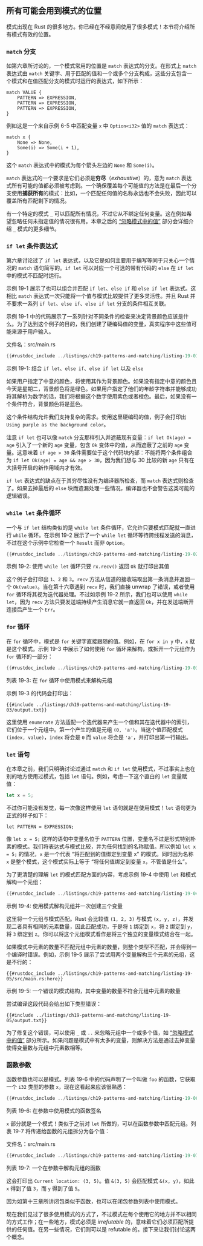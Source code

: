 ## 所有可能会用到模式的位置

<!-- https://github.com/rust-lang/book/blob/main/src/ch19-01-all-the-places-for-patterns.md -->
<!-- commit 56ec353290429e6547109e88afea4de027b0f1a9 -->

模式出现在 Rust 的很多地方。你已经在不经意间使用了很多模式！本节将介绍所有模式有效的位置。

### `match` 分支

如第六章所讨论的，一个模式常用的位置是 `match` 表达式的分支。在形式上 `match` 表达式由 `match` 关键字、用于匹配的值和一个或多个分支构成，这些分支包含一个模式和在值匹配分支的模式时运行的表达式，如下所示：

```text
match VALUE {
    PATTERN => EXPRESSION,
    PATTERN => EXPRESSION,
    PATTERN => EXPRESSION,
}
```

例如这是一个来自示例 6-5 中匹配变量 `x` 中 `Option<i32>` 值的 `match` 表达式：

```rust,ignore
match x {
    None => None,
    Some(i) => Some(i + 1),
}
```

这个 `match` 表达式中的模式为每个箭头左边的 `None` 和 `Some(i)`。

`match` 表达式的一个要求是它们必须是**穷尽**（*exhaustive*）的，意为 `match` 表达式所有可能的值都必须被考虑到。一个确保覆盖每个可能值的方法是在最后一个分支使用**捕获所有**的模式：比如，一个匹配任何值的名称永远也不会失败，因此可以覆盖所有匹配剩下的情况。

有一个特定的模式 `_` 可以匹配所有情况，不过它从不绑定任何变量。这在例如希望忽略任何未指定值的情况很有用。本章之后的 [“忽略模式中的值”][ignoring-values-in-a-pattern] 部分会详细介绍 `_` 模式的更多细节。

### `if let` 条件表达式

第六章讨论过了 `if let` 表达式，以及它是如何主要用于编写等同于只关心一个情况的 `match` 语句简写的。`if let` 可以对应一个可选的带有代码的 `else` 在 `if let` 中的模式不匹配时运行。

示例 19-1 展示了也可以组合并匹配 `if let`、`else if` 和 `else if let` 表达式。这相比 `match` 表达式一次只能将一个值与模式比较提供了更多灵活性。并且 Rust 并不要求一系列 `if let`、`else if`、`else if let` 分支的条件相互关联。

示例 19-1 中的代码展示了一系列针对不同条件的检查来决定背景颜色应该是什么。为了达到这个例子的目的，我们创建了硬编码值的变量，真实程序中这些值可能来源于用户输入。

<span class="filename">文件名：src/main.rs</span>

```rust
{{#rustdoc_include ../listings/ch19-patterns-and-matching/listing-19-01/src/main.rs}}
```

<span class="caption">示例 19-1: 结合 `if let`、`else if`、`else if let` 以及 `else`</span>

如果用户指定了中意的颜色，将使用其作为背景颜色。如果没有指定中意的颜色且今天是星期二，背景颜色将是绿色。如果用户指定了他们的年龄字符串并能够成功将其解析为数字的话，我们将根据这个数字使用紫色或者橙色。最后，如果没有一个条件符合，背景颜色将是蓝色。

这个条件结构允许我们支持复杂的需求。使用这里硬编码的值，例子会打印出 `Using purple as the background color`。

注意 `if let` 也可以像 `match` 分支那样引入并遮蔽现有变量：`if let Ok(age) = age` 引入了一个新的 `age` 变量，包含 `Ok` 变体中的值，从而遮蔽了之前的 `age` 变量。这意味着 `if age > 30` 条件需要位于这个代码块内部：不能将两个条件组合为 `if let Ok(age) = age && age > 30`，因为我们想与 30 比较的新 `age` 只有在大括号开启的新作用域内才有效。

`if let` 表达式的缺点在于其穷尽性没有为编译器所检查，而 `match` 表达式则检查了。如果去掉最后的 `else` 块而遗漏处理一些情况，编译器也不会警告这类可能的逻辑错误。

### `while let` 条件循环

一个与 `if let` 结构类似的是 `while let` 条件循环，它允许只要模式匹配就一直进行 `while` 循环。在示例 19-2 展示了一个 `while let` 循环等待跨线程发送的消息，不过在这个示例中它检查一个 `Result` 而非 `Option`。

```rust
{{#rustdoc_include ../listings/ch19-patterns-and-matching/listing-19-02/src/main.rs:here}}
```

<span class="caption">示例 19-2: 使用 `while let` 循环只要 `rx.recv()` 返回 `Ok` 就打印出其值</span>

这个例子会打印出 `1`、`2` 和 `3`。`recv` 方法从信道的接收端取出第一条消息并返回一个 `Ok(value)`。当在第十六章遇到 `recv` 时，我们直接 unwrap 了错误，或者使用 `for` 循环将其视为迭代器处理。不过如示例 19-2 所示，我们也可以使用 `while let`，因为 `recv` 方法只要发送端持续产生消息它就一直返回 `Ok`，并在发送端断开连接后产生一个 `Err`。

### `for` 循环

在 `for` 循环中，模式是 `for` 关键字直接跟随的值。例如，在 `for x in y` 中，`x` 就是这个模式。示例 19-3 中展示了如何使用 `for` 循环来解构，或拆开一个元组作为 `for` 循环的一部分：

```rust
{{#rustdoc_include ../listings/ch19-patterns-and-matching/listing-19-03/src/main.rs:here}}
```

<span class="caption">列表 19-3: 在 `for` 循环中使用模式来解构元组</span>

示例 19-3 的代码会打印出：

```console
{{#include ../listings/ch19-patterns-and-matching/listing-19-03/output.txt}}
```

这里使用 `enumerate` 方法适配一个迭代器来产生一个值和其在迭代器中的索引，它们位于一个元组中。第一个产生的值是元组 `(0, 'a')`。当这个值匹配模式 `(index, value)`，`index` 将会是 `0` 而 `value` 将会是 `'a'`，并打印出第一行输出。

### `let` 语句

在本章之前，我们只明确讨论过通过 `match` 和 `if let` 使用模式，不过事实上也在别的地方使用过模式，包括 `let` 语句。例如，考虑一下这个直白的 `let` 变量赋值：

```rust
let x = 5;
```

不过你可能没有发觉，每一次像这样使用 `let` 语句就是在使用模式！`let` 语句更为正式的样子如下：

```text
let PATTERN = EXPRESSION;
```

像 `let x = 5;` 这样的语句中变量名位于 `PATTERN` 位置，变量名不过是形式特别朴素的模式。我们将表达式与模式比较，并为任何找到的名称赋值。所以例如 `let x = 5;` 的情况，`x` 是一个代表 “将匹配到的值绑定到变量 x” 的模式。同时因为名称 `x` 是整个模式，这个模式实际上等于 “将任何值绑定到变量 `x`，不管值是什么”。

为了更清楚的理解 `let` 的模式匹配方面的内容，考虑示例 19-4 中使用 `let` 和模式解构一个元组：

```rust
{{#rustdoc_include ../listings/ch19-patterns-and-matching/listing-19-04/src/main.rs:here}}
```

<span class="caption">示例 19-4: 使用模式解构元组并一次创建三个变量</span>

这里将一个元组与模式匹配。Rust 会比较值 `(1, 2, 3)` 与模式 `(x, y, z)`，并发现二者具有相同的元素数量，因此匹配成功，于是将 `1` 绑定到 `x`，将 `2` 绑定到 `y`，将 `3` 绑定到 `z`。你可以将这个元组模式看作是将三个独立的变量模式结合在一起。

如果模式中元素的数量不匹配元组中元素的数量，则整个类型不匹配，并会得到一个编译时错误。例如，示例 19-5 展示了尝试用两个变量解构三个元素的元组，这是不行的：

```rust,ignore,does_not_compile
{{#rustdoc_include ../listings/ch19-patterns-and-matching/listing-19-05/src/main.rs:here}}
```

<span class="caption">示例 19-5: 一个错误的模式结构，其中变量的数量不符合元组中元素的数量</span>

尝试编译这段代码会给出如下类型错误：

```console
{{#include ../listings/ch19-patterns-and-matching/listing-19-05/output.txt}}
```

为了修复这个错误，可以使用 `_` 或 `..` 来忽略元组中一个或多个值，如 [“忽略模式中的值”][ignoring-values-in-a-pattern] 部分所示。如果问题是模式中有太多的变量，则解决方法是通过去掉变量使得变量数与元组中元素数相等。

### 函数参数

函数参数也可以是模式。列表 19-6 中的代码声明了一个叫做 `foo` 的函数，它获取一个 `i32` 类型的参数 `x`，现在这看起来应该很熟悉：

```rust
{{#rustdoc_include ../listings/ch19-patterns-and-matching/listing-19-06/src/main.rs:here}}
```

<span class="caption">列表 19-6: 在参数中使用模式的函数签名</span>

`x` 部分就是一个模式！类似于之前对 `let` 所做的，可以在函数参数中匹配元组。列表 19-7 将传递给函数的元组拆分为各个值：

<span class="filename">文件名：src/main.rs</span>

```rust
{{#rustdoc_include ../listings/ch19-patterns-and-matching/listing-19-07/src/main.rs}}
```

<span class="caption">列表 19-7: 一个在参数中解构元组的函数</span>

这会打印出 `Current location: (3, 5)`。值 `&(3, 5)` 会匹配模式 `&(x, y)`，如此 `x` 得到了值 `3`，而 `y` 得到了值 `5`。

因为如第十三章所讲闭包类似于函数，也可以在闭包参数列表中使用模式。

现在我们见过了很多使用模式的方式了，不过模式在每个使用它的地方并不以相同的方式工作；在一些地方，模式必须是 *irrefutable* 的，意味着它们必须匹配所提供的任何值。在另一些情况，它们则可以是 refutable 的。接下来让我们讨论这两个概念。

[ignoring-values-in-a-pattern]:
ch19-03-pattern-syntax.html#忽略模式中的值
